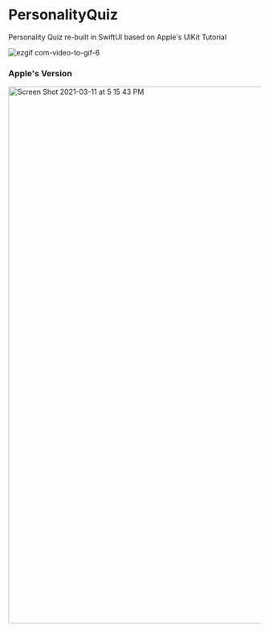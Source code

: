 # PersonalityQuiz
Personality Quiz re-built in SwiftUI based on Apple's UIKit Tutorial

![ezgif com-video-to-gif-6](https://user-images.githubusercontent.com/49708426/110867813-08870c80-828d-11eb-9078-9c7b1c3270fc.gif)

### Apple's Version

<img width="1070" alt="Screen Shot 2021-03-11 at 5 15 43 PM" src="https://user-images.githubusercontent.com/49708426/110868067-7af7ec80-828d-11eb-8b05-1f8e746a3371.png">
